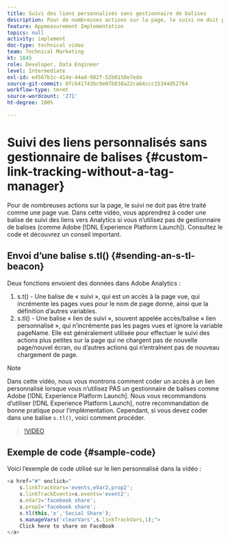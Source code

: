 ```yaml
---
title: Suivi des liens personnalisés sans gestionnaire de balises
description: Pour de nombreuses actions sur la page, le suivi ne doit pas être traité comme une page vue. Dans cette vidéo, vous apprendrez à coder une balise de suivi des liens vers Analytics si vous n’utilisez pas de gestionnaire de balises (comme Experience Platform Launch). Consultez le code et découvrez un conseil important.
feature: Appmeasurement Implementation
topics: null
activity: implement
doc-type: technical video
team: Technical Marketing
kt: 1845
role: Developer, Data Engineer
level: Intermediate
exl-id: e4567b1c-414e-44ad-982f-52b0150e7eda
source-git-commit: 8fc641743bc9e07b838a22ca64ccc15344d52764
workflow-type: tm+mt
source-wordcount: '271'
ht-degree: 100%

---
```


# Suivi des liens personnalisés sans gestionnaire de balises {#custom-link-tracking-without-a-tag-manager}

Pour de nombreuses actions sur la page, le suivi ne doit pas être traité comme une page vue. Dans cette vidéo, vous apprendrez à coder une balise de suivi des liens vers Analytics si vous n’utilisez pas de gestionnaire de balises (comme Adobe [!DNL Experience Platform Launch]). Consultez le code et découvrez un conseil important.

## Envoi d’une balise s.tl() {#sending-an-s-tl-beacon}

Deux fonctions envoient des données dans Adobe Analytics :

1. s.t() - Une balise de « suivi », qui est un accès à la page vue, qui incrémente les pages vues pour le nom de page donné, ainsi que la définition d’autres variables.
1. s.tl() - Une balise « lien de suivi », souvent appelée accès/balise « lien personnalisé », qui n’incrémente pas les pages vues et ignore la variable pageName. Elle est généralement utilisée pour effectuer le suivi des actions plus petites sur la page qui ne chargent pas de nouvelle page/nouvel écran, ou d’autres actions qui n’entraînent pas de nouveau chargement de page.

>[!NOTE]
>
>Dans cette vidéo, nous vous montrons comment coder un accès à un lien personnalisé lorsque vous n’utilisez PAS un gestionnaire de balises comme Adobe [!DNL Experience Platform Launch]. Nous vous recommandons d’utiliser [!DNL Experience Platform Launch], notre recommandation de bonne pratique pour l’implémentation. Cependant, si vous devez coder dans une balise `s.tl()`, voici comment procéder.

>[!VIDEO](https://video.tv.adobe.com/v/34476/?quality=12&learn=on&captions=fre_fr)

## Exemple de code {#sample-code}

Voici l’exemple de code utilisé sur le lien personnalisé dans la vidéo :

```JavaScript
<a href="#" onclick="
    s.linkTrackVars='events,eVar2,prop2';
    s.linkTrackEvents=s.events='event2';
    s.eVar2='facebook share';
    s.prop2='facebook share';
    s.tl(this,'o','Social Share');
    s.manageVars('clearVars',s.linkTrackVars,1);">
    Click here to share on FaceBook
</a>
```
